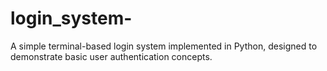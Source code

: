 # login_system-
A simple terminal-based login system implemented in Python, designed to demonstrate basic user authentication concepts.
